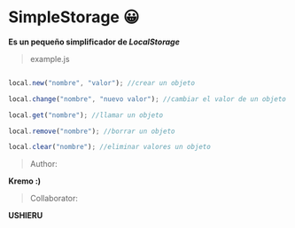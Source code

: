 # SimpleStorage 😀

**Es un pequeño simplificador de _LocalStorage_**

> example.js

```javascript

local.new("nombre", "valor"); //crear un objeto

local.change("nombre", "nuevo valor"); //cambiar el valor de un objeto

local.get("nombre"); //llamar un objeto

local.remove("nombre"); //borrar un objeto

local.clear("nombre"); //eliminar valores un objeto

```

>Author:

**Kremo :)**

>Collaborator:

**USHIERU**
